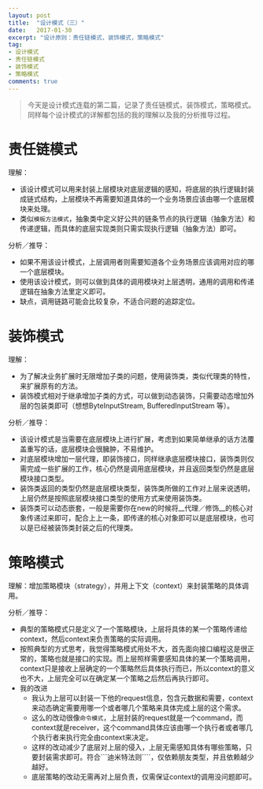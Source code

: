 ```yaml
---
layout: post
title:  "设计模式（三）"
date:   2017-01-30
excerpt: "设计原则：责任链模式，装饰模式，策略模式"
tag:
- 设计模式
- 责任链模式
- 装饰模式
- 策略模式
comments: true
---
```

> 今天是设计模式连载的第二篇，记录了责任链模式，装饰模式，策略模式。同样每个设计模式的详解都包括的我的理解以及我的分析推导过程。

# 责任链模式
理解：

* 该设计模式可以用来封装上层模块对底层逻辑的感知，将底层的执行逻辑封装成链式结构，上层模块不再需要知道具体的一个业务场景应该由哪一个底层模块来处理。
* 类似```模板方法模式```，抽象类中定义好公共的链条节点的执行逻辑（抽象方法）和传递逻辑，而具体的底层实现类则只需实现执行逻辑（抽象方法）即可。

分析／推导：

* 如果不用该设计模式，上层调用者则需要知道各个业务场景应该调用对应的哪一个底层模块。
* 使用该设计模式，则可以做到具体的调用模块对上层透明，通用的调用和传递逻辑在抽象方法里定义即可。
* 缺点，调用链路可能会比较复杂，不适合问题的追踪定位。


# 装饰模式
理解：
* 为了解决业务扩展时无限增加子类的问题，使用装饰类，类似代理类的特性，来扩展原有的方法。
* 装饰模式相对于继承增加子类的方式，可以做到动态装饰，只需要动态增加外层的包装类即可（想想ByteInputStream, BufferedInputStream 等）。

分析／推导：

* 该设计模式是当需要在底层模块上进行扩展，考虑到如果简单继承的话方法覆盖重写的话，底层模块会很臃肿，不易维护。
* 对底层模块增加一层代理，即装饰接口，同样继承底层模块接口，装饰类则仅需完成一些扩展的工作，核心仍然是调用底层模块，并且返回类型仍然是底层模块接口类型。
* 装饰类返回的类型仍然是底层模块类型，装饰类所做的工作对上层来说透明，上层仍然是按照底层模块接口类型的使用方式来使用装饰类。
* 装饰类可以动态嵌套，一般是需要你在new的时候将__代理／修饰__的核心对象传递过来即可，配合上上一条，即传递的核心对象即可以是底层模块，也可以是已经被装饰类封装之后的代理类。

# 策略模式
理解：增加策略模块（strategy），并用上下文（context）来封装策略的具体调用。

分析／推导：
* 典型的策略模式只是定义了一个策略模块，上层将具体的某一个策略传递给context，然后context来负责策略的实际调用。
* 按照典型的方式思考，我觉得策略模式用处不大，首先面向接口编程这是很正常的，策略也就是接口的实现。而上层照样需要感知具体的某一个策略调用，context只是接收上层确定的一个策略然后具体执行而已，所以context的意义也不大，上层完全可以在确定某一个策略之后然后再执行即可。
* 我的改进
    * 我认为上层可以封装一下他的request信息，包含元数据和需要，context来动态确定需要用哪一个或者哪几个策略来具体完成上层的这个需求。
    * 这么的改动很像```命令模式```，上层封装的request就是一个command，而context就是receiver，这个command具体应该由哪一个执行者或者哪几个执行者来执行完全由context来决定。
    * 这样的改动减少了底层对上层的侵入，上层无需感知具体有哪些策略，只要封装需求即可。符合```迪米特法则````，仅依赖朋友类型，并且依赖越少越好。
    * 底层策略的改动无需再对上层负责，仅需保证context的调用没问题即可。